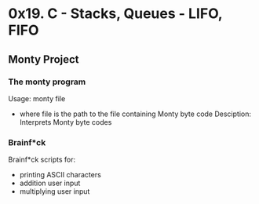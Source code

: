 # 0x19. C - Stacks, Queues - LIFO, FIFO

## Monty Project
### The monty program
Usage: monty file
- where file is the path to the file containing Monty byte code
Desciption: Interprets Monty byte codes

### Brainf\*ck
Brainf\*ck scripts for:
- printing ASCII characters
- addition user input
- multiplying user input
